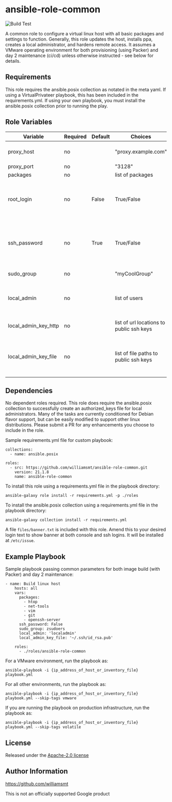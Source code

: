 # ansible-role-common
![Build Test](https://github.com/williamsmt/ansible-role-common/workflows/Build%20Test/badge.svg)

A common role to configure a virtual linux host with all basic packages and settings to function. Generally, this role updates the host, installs ppa, creates a local administrator, and hardens remote access. It assumes a VMware operating environment for both provisioning (using Packer) and day 2 maintenance (ci/cd) unless otherwise instructed - see below for details.

Requirements
------------

This role requires the ansible.posix collection as notated in the meta yaml. If using a VirtualPrivateer playbook, this has been included in the requirements.yml. If using your own playbook, you must install the ansible.posix collection prior to running the play.

Role Variables
--------------

| Variable | Required | Default | Choices | Comments |
|----------|----------|---------|---------|----------|
| proxy_host | no | | "proxy.example.com" | can be either fqdn or ip address |
| proxy_port | no | | "3128" | |
| packages | no | | list of packages | |
| root_login | no | False | True/False | controls if the root account is disabled and blocked from ssh access |
| ssh_password | no | True | True/False | If enabled, password authentication is allowed for ssh - consider disabling this! |
| sudo_group | no | | "myCoolGroup" | freeform group name |
| local_admin | no | | list of users | list of usernames (assumed member of sudo_group) |
| local_admin_key_http | no | | list of url locations to public ssh keys | Github user keys is a good example |
| local_admin_key_file | no | | list of file paths to public ssh keys | Can be relative path to host where Ansible is being executed |

Dependencies
------------

No dependent roles required. This role does require the ansible.posix collection to successfully create an authorized_keys file for local administrators. Many of the tasks are currently conditioned for Debian flavor support, but can be easily modified to support other linux distributions. Please submit a PR for any enhancements you choose to include in the role.

Sample requirements.yml file for custom playbook:

    collections:
      - name: ansible.posix

    roles:
      - src: https://github.com/williamsmt/ansible-role-common.git
        version: 21.1.8
        name: ansible-role-common

To install this role using a requirements.yml file in the playbook directory:

`ansible-galaxy role install -r requirements.yml -p ./roles`

To install the ansible.posix collection using a requirements.yml file in the playbook directory:

`ansible-galaxy collection install -r requirements.yml`

A file `files/banner.txt` is included with this role. Amend this to your desired login text to show banner at both console and ssh logins. It will be installed at `/etc/issue`.

Example Playbook
----------------

Sample playbook passing common parameters for both image build (with Packer) and day 2 maintenance:

    - name: Build linux host
        hosts: all
        vars:
          packages:
            - htop
            - net-tools
            - vim
            - git
            - openssh-server
          ssh_password: False
          sudo_group: zsudoers
          local_admin: 'localadmin'
          local_admin_key_file: '~/.ssh/id_rsa.pub'

        roles:
          - ./roles/ansible-role-common

For a VMware environment, run the playbook as:

`ansible-playbook -i {ip_address_of_host_or_inventory_file} playbook.yml`

For all other environments, run the playbook as:

`ansible-playbook -i {ip_address_of_host_or_inventory_file} playbook.yml --skip-tags vmware`

If you are running the playbook on production infrastructure, run the playbook as:

`ansible-playbook -i {ip_address_of_host_or_inventory_file} playbook.yml --skip-tags volatile`

License
-------

Released under the [Apache-2.0 license](LICENSE)

Author Information
------------------

https://github.com/williamsmt

This is not an officially supported Google product